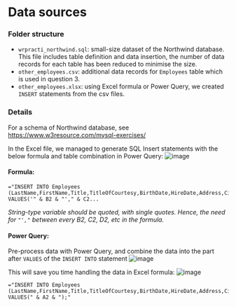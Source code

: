 # Data sources
### Folder structure
- `wrpracti_northwind.sql`: small-size dataset of the Northwind database. This file includes table definition and data insertion, the number of data records for each table has been reduced to minimise the size.
- `other_employees.csv`: additional data records for `Employees` table which is used in question 3.
- `other_employees.xlsx`: using Excel formula or Power Query, we created `INSERT` statements from the csv files.

### Details
For a schema of Northwind database, see https://www.w3resource.com/mysql-exercises/

In the Excel file, we managed to generate SQL Insert statements with the below formula and table combination in Power Query:
![image](https://github.com/user-attachments/assets/836764f5-26c5-4a7a-a644-c8b06cd0b5b8)

#### Formula:
```
="INSERT INTO Employees (LastName,FirstName,Title,TitleOfCourtesy,BirthDate,HireDate,Address,City,Region,PostalCode,Country,HomePhone,Extension,Notes,ReportsTo,PhotoPath,Salary) VALUES('" & B2 & "'," & C2...
```
*String-type variable should be quoted, with single quotes. Hence, the need for `"',"` between every B2, C2, D2, etc in the formula.*

#### Power Query:
Pre-process data with Power Query, and combine the data into the part after `VALUES` of the `INSERT INTO` statement
![image](https://github.com/user-attachments/assets/86f64e98-688f-4fc9-b5d0-04855dda83e2)

This will save you time handling the data in Excel formula:
![image](https://github.com/user-attachments/assets/2308511d-319f-41c6-bafd-0480216f336d)
```
="INSERT INTO Employees (LastName,FirstName,Title,TitleOfCourtesy,BirthDate,HireDate,Address,City,Region,PostalCode,Country,HomePhone,Extension,Notes,ReportsTo,PhotoPath,Salary) VALUES(" & A2 & ");"
```

